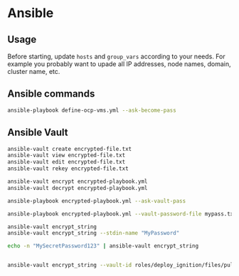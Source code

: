 # Ansible

## Usage

Before starting, update `hosts` and `group_vars` according to your needs. For example you probably want to upade all IP addresses, node names, domain, cluster name, etc.

## Ansible commands

```sh
ansible-playbook define-ocp-vms.yml --ask-become-pass
```

## Ansible Vault

```sh
ansible-vault create encrypted-file.txt
ansible-vault view encrypted-file.txt
ansible-vault edit encrypted-file.txt
ansible-vault rekey encrypted-file.txt

ansible-vault encrypt encrypted-playbook.yml
ansible-vault decrypt encrypted-playbook.yml

ansible-playbook encrypted-playbook.yml --ask-vault-pass

ansible-playbook encrypted-playbook.yml --vault-password-file mypass.txt

ansible-vault encrypt_string
ansible-vault encrypt_string --stdin-name "MyPassword"

echo -n "MySecretPassword123" | ansible-vault encrypt_string


ansible-vault encrypt_string --vault-id roles/deploy_ignition/files/pull_secret --stdin-name 'pull_secret'
```

